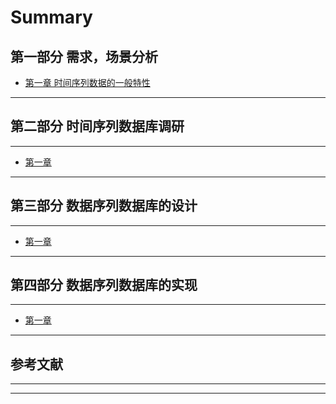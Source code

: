 # Summary

## 第一部分 需求，场景分析

* [第一章 时间序列数据的一般特性](README.md)



---

## 第二部分 时间序列数据库调研

---

* [第一章](README.md)

---

## 第三部分 数据序列数据库的设计
---

* [第一章](README.md)
---

## 第四部分 数据序列数据库的实现

---

* [第一章](README.md)
---

## 参考文献

---



---